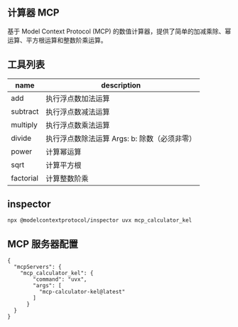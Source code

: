 ## 计算器 MCP
基于 Model Context Protocol (MCP) 的数值计算器，提供了简单的加减乘除、幂运算、平方根运算和整数阶乘运算。


## 工具列表
| name | description |
| ----------- | ----------- |
| add  | 执行浮点数加法运算 |
| subtract | 执行浮点数减法运算 |
| multiply | 执行浮点数乘法运算 |
| divide|执行浮点数除法运算 Args: b: 除数（必须非零）|
| power | 计算幂运算 |
| sqrt | 计算平方根 |
| factorial | 计算整数阶乘 |

## inspector
```
npx @modelcontextprotocol/inspector uvx mcp_calculator_kel
```

## MCP 服务器配置
```
{
  "mcpServers": {
    "mcp_calculator_kel": {
        "command": "uvx",
        "args": [
          "mcp-calculator-kel@latest"
        ]
      }
  }
}
```

